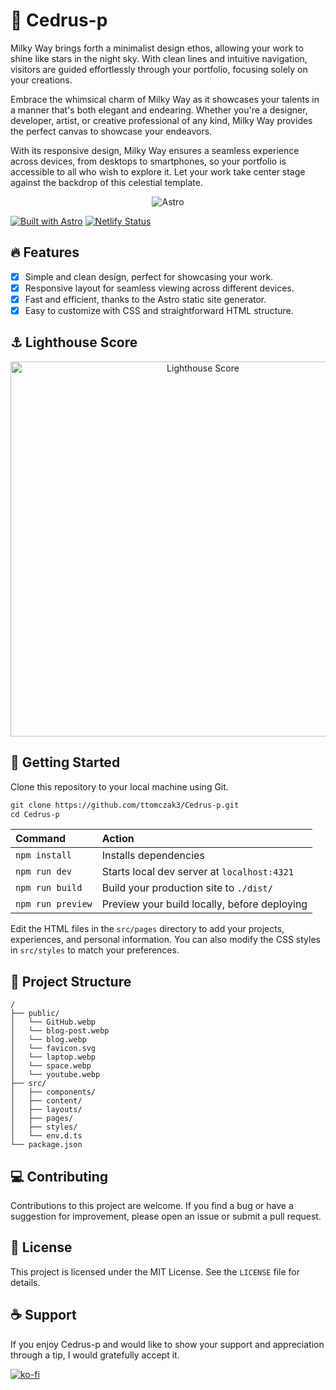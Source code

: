 # 🌌 Cedrus-p

Milky Way brings forth a minimalist design ethos, allowing your work to shine like stars in the night sky. With clean lines and intuitive navigation, visitors are guided effortlessly through your portfolio, focusing solely on your creations.

Embrace the whimsical charm of Milky Way as it showcases your talents in a manner that's both elegant and endearing. Whether you're a designer, developer, artist, or creative professional of any kind, Milky Way provides the perfect canvas to showcase your endeavors.

With its responsive design, Milky Way ensures a seamless experience across devices, from desktops to smartphones, so your portfolio is accessible to all who wish to explore it. Let your work take center stage against the backdrop of this celestial template.

<p align="center">
  <img align="center" alt="Astro" src="https://storage.googleapis.com/dev-portal-bucket/qh7sxskkyty67x3fznww5mwv4pxq59dk2aax51.webp"/>
</p>

[![Built with Astro](https://astro.badg.es/v2/built-with-astro/tiny.svg)](https://astro.build) [![Netlify Status](https://api.netlify.com/api/v1/badges/0b0bcb79-a1d8-4b32-9566-8f30af19e4cc/deploy-status)](https://app.netlify.com/sites/astro-milky-way/deploys)

## 🔥 Features

- [x] Simple and clean design, perfect for showcasing your work.
- [x] Responsive layout for seamless viewing across different devices.
- [x] Fast and efficient, thanks to the Astro static site generator.
- [x] Easy to customize with CSS and straightforward HTML structure.

## ⚓ Lighthouse Score

<p align="center">
  <img width="600" alt="Lighthouse Score" src="https://raw.githubusercontent.com/ttomczak3/Cedrus-p/6e386e2f920c993c33d348a9c1271a1cec6c6d2b/milkyway-lighthouse-score.svg"/>
</p>

## 🚀 Getting Started

Clone this repository to your local machine using Git.

```scheme
git clone https://github.com/ttomczak3/Cedrus-p.git
cd Cedrus-p
```

| Command           | Action                                       |
| :---------------- | :------------------------------------------- |
| `npm install`     | Installs dependencies                        |
| `npm run dev`     | Starts local dev server at `localhost:4321`  |
| `npm run build`   | Build your production site to `./dist/`      |
| `npm run preview` | Preview your build locally, before deploying |

Edit the HTML files in the `src/pages` directory to add your projects, experiences, and personal information. You can also modify the CSS styles in `src/styles` to match your preferences.

## 📂 Project Structure

```
/
├── public/
│   └── GitHub.webp
│   └── blog-post.webp
│   └── blog.webp
│   └── favicon.svg
│   └── laptop.webp
│   └── space.webp
│   └── youtube.webp
├── src/
│   ├── components/
│   ├── content/
│   ├── layouts/
│   ├── pages/
│   ├── styles/
│   └── env.d.ts
└── package.json
```

## 💻 Contributing

Contributions to this project are welcome. If you find a bug or have a suggestion for improvement, please open an issue or submit a pull request.

## 📃 License

This project is licensed under the MIT License. See the `LICENSE` file for details.

## ☕ Support

If you enjoy Cedrus-p and would like to show your support and appreciation through a tip, I would gratefully accept it.

[![ko-fi](https://ko-fi.com/img/githubbutton_sm.svg)](https://ko-fi.com/X8X0P7FGR)
